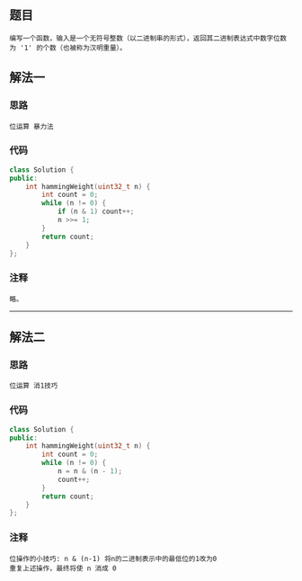 ## 题目

```
编写一个函数，输入是一个无符号整数（以二进制串的形式），返回其二进制表达式中数字位数为 '1' 的个数（也被称为汉明重量）。
```

## 解法一

### 思路

```
位运算 暴力法
```

### 代码

```c++
class Solution {
public:
	int hammingWeight(uint32_t n) {
		int count = 0;
		while (n != 0) {
			if (n & 1) count++;
			n >>= 1;
		}
		return count;
	}
};
```

### 注释

```
略。
```

------

## 解法二

### 思路

```
位运算 消1技巧
```

### 代码

```c++
class Solution {
public:
	int hammingWeight(uint32_t n) {
		int count = 0;
		while (n != 0) {
			n = n & (n - 1);
			count++;
		}
		return count;
	}
};
```

### 注释

```
位操作的小技巧: n & (n-1) 将n的二进制表示中的最低位的1改为0
重复上述操作，最终将使 n 消成 0
```

